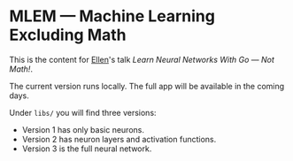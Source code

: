 # MLEM — Machine Learning Excluding Math

This is the content for [Ellen](https://twitter.com/ellenkorbes)'s talk _Learn Neural Networks With Go — Not Math!_.

The current version runs locally. The full app will be available in the coming days.

Under `libs/` you will find three versions:
- Version 1 has only basic neurons.
- Version 2 has neuron layers and activation functions.
- Version 3 is the full neural network.
